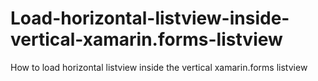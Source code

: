 # Load-horizontal-listview-inside-vertical-xamarin.forms-listview
How to load horizontal listview inside the vertical xamarin.forms listview 
